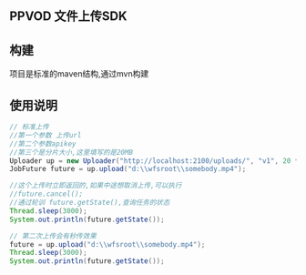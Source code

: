 PPVOD 文件上传SDK
--------------------------------
## 构建
项目是标准的maven结构,通过mvn构建
## 使用说明
```java
// 标准上传
//第一个参数 上传url
//第二个参数apikey
//第三个是分片大小,这里填写的是20MB
Uploader up = new Uploader("http://localhost:2100/uploads/", "v1", 20 * 1024 * 1024);
JobFuture future = up.upload("d:\\wfsroot\\somebody.mp4");

//这个上传时立即返回的,如果中途想取消上传,可以执行
//future.cancel();
//通过轮训 future.getState(),查询任务的状态
Thread.sleep(3000);
System.out.println(future.getState());

// 第二次上传会有秒传效果
future = up.upload("d:\\wfsroot\\somebody.mp4");
Thread.sleep(3000);
System.out.println(future.getState());
```
